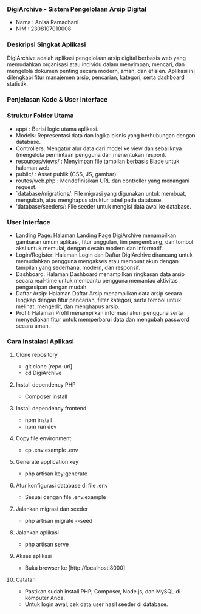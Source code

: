 ### DigiArchive - Sistem Pengelolaan Arsip Digital

- Nama : Anisa Ramadhani
- NIM  : 2308107010008

### Deskripsi Singkat Aplikasi
DigiArchive adalah aplikasi pengelolaan arsip digital berbasis web yang memudahkan organisasi atau individu dalam menyimpan, mencari, dan mengelola dokumen penting secara modern, aman, dan efisien. Aplikasi ini dilengkapi fitur manajemen arsip, pencarian, kategori, serta dashboard statistik.

### Penjelasan Kode & User Interface
### Struktur Folder Utama
- app/ : Berisi logic utama aplikasi.
- Models: Representasi data dan logika bisnis yang berhubungan dengan database.
- Controllers: Mengatur alur data dari model ke view dan sebaliknya (mengelola permintaan pengguna dan menentukan respon).
- resources/views/ : Menyimpan file tampilan berbasis Blade untuk halaman web.
- public/ : Asset publik (CSS, JS, gambar).
- routes/web.php : Mendefinisikan URL dan controller yang menangani request.
- `database/migrations/: File migrasi yang digunakan untuk membuat, mengubah, atau menghapus struktur tabel pada database.
- 'database/seeders/: File seeder untuk mengisi data awal ke database.

### User Interface
- Landing Page: Halaman Landing Page DigiArchive menampilkan gambaran umum aplikasi, fitur unggulan, tim pengembang, dan tombol aksi untuk memulai, dengan desain modern dan informatif.
- Login/Register: Halaman Login dan Daftar DigiArchive dirancang untuk memudahkan pengguna mengakses atau membuat akun dengan tampilan yang sederhana, modern, dan responsif.
- Dashboard: Halaman Dashboard menampilkan ringkasan data arsip secara real-time untuk membantu pengguna memantau aktivitas pengarsipan dengan mudah.
- Daftar Arsip: Halaman Daftar Arsip menampilkan data arsip secara lengkap dengan fitur pencarian, filter kategori, serta tombol untuk melihat, mengedit, dan menghapus arsip.
- Profil: Halaman Profil menampilkan informasi akun pengguna serta menyediakan fitur untuk memperbarui data dan mengubah password secara aman.

### Cara Instalasi Aplikasi
1. Clone repository
   - git clone [repo-url]
   - cd DigiArchive

2. Install dependency PHP
   - Composer install

3. Install dependency frontend
   - npm install
   - npm run dev

4. Copy file environment
   - cp .env.example .env

5. Generate application key
   - php artisan key:generate

6. Atur konfigurasi database di file .env
   - Sesuai dengan file .env.example

7. Jalankan migrasi dan seeder
   - php artisan migrate --seed

8. Jalankan aplikasi
   - php artisan serve

9. Akses aplikasi
   - Buka browser ke [http://localhost:8000]

10. Catatan
    - Pastikan sudah install PHP, Composer, Node.js, dan MySQL di komputer Anda.
    - Untuk login awal, cek data user hasil seeder di database.
